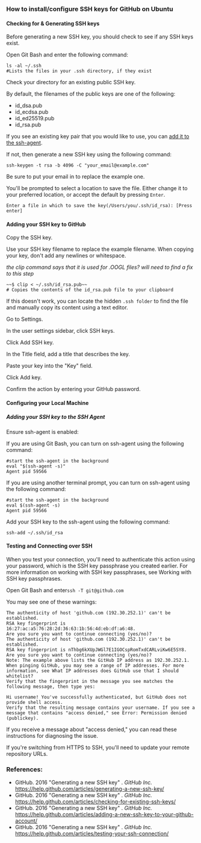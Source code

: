 ### How to install/configure SSH keys for GitHub on Ubuntu
    
#### Checking for & Generating SSH keys

Before generating a new SSH key, you should check to see if any SSH keys exist.

Open Git Bash and enter the following command:

    ls -al ~/.ssh
    #Lists the files in your .ssh directory, if they exist

Check your directory for an existing public SSH key.

By default, the filenames of the public keys are one of the following:

* id_dsa.pub
* id_ecdsa.pub
* id_ed25519.pub
* id_rsa.pub

If you see an existing key pair that you would like to use, you can [add it to the ssh-agent](#add-key-to-agent).

If not, then generate a new SSH key using the following command:

    ssh-keygen -t rsa -b 4096 -C "your_email@example.com"

Be sure to put your email in to replace the example one.

You'll be prompted to select a location to save the file.  Either change it to your preferred location, or accept the default  by pressing `Enter`.

    Enter a file in which to save the key(/Users/you/.ssh/id_rsa): [Press enter]

#### Adding your SSH key to GitHub

Copy the SSH key.

Use your SSH key filename to replace the example filename. When copying your key, don't add any newlines or whitespace.

*the clip command says that it is used for .OOGL files? will need to find a fix to this step*

    ~~$ clip < ~/.ssh/id_rsa.pub~~
    # Copies the contents of the id_rsa.pub file to your clipboard

If this doesn't work, you can locate the hidden `.ssh folder` to find the file and manually copy its content using a text editor.

Go to Settings.

In the user settings sidebar, click SSH keys.

Click Add SSH key.

In the Title field, add a title that describes the key.

Paste your key into the "Key" field.

Click Add key.

Confirm the action by entering your GitHub password.


#### Configuring your Local Machine


<a name="add-key-to-agent"></a>
##### Adding your SSH key to the SSH Agent

Ensure ssh-agent is enabled:

If you are using Git Bash, you can turn on ssh-agent using the following command:

    #start the ssh-agent in the background
    eval "$(ssh-agent -s)"
    Agent pid 59566

If you are using another terminal prompt, you can turn on ssh-agent using the following command: 

    #start the ssh-agent in the background
    eval $(ssh-agent -s)
    Agent pid 59566

Add your SSH key to the ssh-agent using the following command:

    ssh-add ~/.ssh/id_rsa


#### Testing and Connecting over SSH

When you test your connection, you'll need to authenticate this action using your password, which is the SSH key passphrase you created earlier. For more information on working with SSH key passphrases, see Working with SSH key passphrases.

Open Git Bash and enter`ssh -T git@github.com`

You may see one of these warnings:

```
The authenticity of host 'github.com (192.30.252.1)' can't be established.
RSA key fingerprint is 16:27:ac:a5:76:28:2d:36:63:1b:56:4d:eb:df:a6:48.
Are you sure you want to continue connecting (yes/no)?
The authenticity of host 'github.com (192.30.252.1)' can't be established.
RSA key fingerprint is nThbg6kXUpJWGl7E1IGOCspRomTxdCARLviKw6E5SY8.
Are you sure you want to continue connecting (yes/no)?
Note: The example above lists the GitHub IP address as 192.30.252.1. When pinging GitHub, you may see a range of IP addresses. For more information, see What IP addresses does GitHub use that I should whitelist?
Verify that the fingerprint in the message you see matches the following message, then type yes:

Hi username! You've successfully authenticated, but GitHub does not
provide shell access.
Verify that the resulting message contains your username. If you see a message that contains "access denied," see Error: Permission denied (publickey).

```

If you receive a message about "access denied," you can read these instructions for diagnosing the issue.

If you're switching from HTTPS to SSH, you'll need to update your remote repository URLs.

### References:

* GitHub. 2016 "Generating a new SSH key" . *GitHub Inc.* https://help.github.com/articles/generating-a-new-ssh-key/
* GitHub. 2016 "Generating a new SSH key" . *GitHub Inc.* https://help.github.com/articles/checking-for-existing-ssh-keys/
* GitHub. 2016 "Generating a new SSH key" . *GitHub Inc.* https://help.github.com/articles/adding-a-new-ssh-key-to-your-github-account/
* GitHub. 2016 "Generating a new SSH key" . *GitHub Inc.* https://help.github.com/articles/testing-your-ssh-connection/
